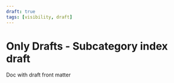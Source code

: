 ```yaml
---
draft: true
tags: [visibility, draft]
---
```


# Only Drafts - Subcategory index draft

Doc with draft front matter
